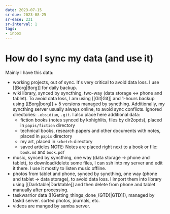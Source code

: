 ```yaml
---
date: 2023-07-15
sr-due: 2023-08-25
sr-ease: 231
sr-interval: 1
tags:
- inbox
---
```


# How do I sync my data (and use it)

Mainly I have this data:
- working projects, out of sync. It's very critical to avoid data loss. I
use [[Borg|Borg]] for daily backup.
- wiki library, synced by syncthing, two-way (data storage ↔ phone and
tablet). To avoid data loss, I am using [[Git|Git]] and 1-hours backup using
[[Borg|borg]] + 5 versions managed by syncthing. Additionally, my syncthing server
usually always online, to avoid sync conflicts.
Ignored directories: `.obsidian`, `.git`. I also place here
additional data:
  - fiction books (notes synced by kohighlits, files by dir2opds), placed in
  `papis/fiction` directory
  - technical books, research papers and other documents with notes, placed in
  `papis` directory
  - my art, placed in `scketch` directory
  - saved articles
  NOTE: Notes are placed right next to a book or file: `book.md` and `book.pdf`
- music, synced by syncthing, one way (data storage → phone and tablet), to
download/delete some files, I can ssh into my server and edit it there. I use it
mostly to listen music offline.
- photos from tablet and phone, synced by syncthing, one way (phone and tablet
→ data storage), to avoid data loss. I import them into library using
[[Darktable|Darktable]] and then delete from phone and tablet manually after processing.
- taskwarrior data ([[Getting_things_done_(GTD)|GTD]]), managed by taskd server.
sorted photos, journals, etc.
- videos are manged by samba server.